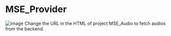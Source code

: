 # MSE_Provider
![image](https://github.com/David6811/MSE_Provider/assets/86584824/98beee72-090a-4aa4-889d-79bb7ca62661)
Change the URL in the HTML of project MSE_Audio to fetch audios from the backend.
